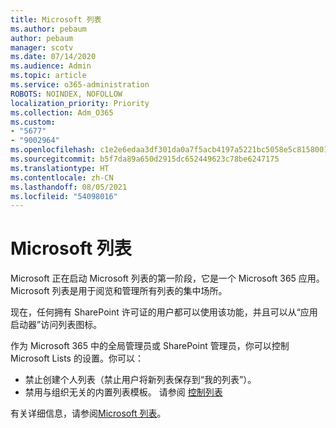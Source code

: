 ```yaml
---
title: Microsoft 列表
ms.author: pebaum
author: pebaum
manager: scotv
ms.date: 07/14/2020
ms.audience: Admin
ms.topic: article
ms.service: o365-administration
ROBOTS: NOINDEX, NOFOLLOW
localization_priority: Priority
ms.collection: Adm_O365
ms.custom:
- "5677"
- "9002964"
ms.openlocfilehash: c1e2e6edaa3df301da0a7f5acb4197a5221bc5058e5c8158001e1f97692bcba4
ms.sourcegitcommit: b5f7da89a650d2915dc652449623c78be6247175
ms.translationtype: HT
ms.contentlocale: zh-CN
ms.lasthandoff: 08/05/2021
ms.locfileid: "54098016"
---
```

# <a name="microsoft-lists"></a>Microsoft 列表

Microsoft 正在启动 Microsoft 列表的第一阶段，它是一个 Microsoft 365 应用。 Microsoft 列表是用于阅览和管理所有列表的集中场所。  
  
现在，任何拥有 SharePoint 许可证的用户都可以使用该功能，并且可以从“应用启动器”访问列表图标。

作为 Microsoft 365 中的全局管理员或 SharePoint 管理员，你可以控制 Microsoft Lists 的设置。你可以：

- 禁止创建个人列表（禁止用户将新列表保存到“我的列表”）。
- 禁用与组织无关的内置列表模板。
请参阅 [控制列表](https://docs.microsoft.com/sharepoint/control-lists)

有关详细信息，请参阅[Microsoft 列表](https://aka.ms/microsoftlists)。
